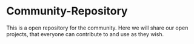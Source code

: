 # Community-Repository
This is a open repository for the community. Here we will share our open projects, that everyone can contribute to and use as they wish.
